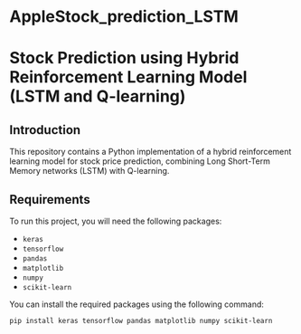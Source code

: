 # AppleStock_prediction_LSTM
# Stock Prediction using Hybrid Reinforcement Learning Model (LSTM and Q-learning)

## Introduction

This repository contains a Python implementation of a hybrid reinforcement learning model for stock price prediction, combining Long Short-Term Memory networks (LSTM) with Q-learning.

## Requirements

To run this project, you will need the following packages:

- `keras`
- `tensorflow`
- `pandas`
- `matplotlib`
- `numpy`
- `scikit-learn`

You can install the required packages using the following command:

```bash
pip install keras tensorflow pandas matplotlib numpy scikit-learn
